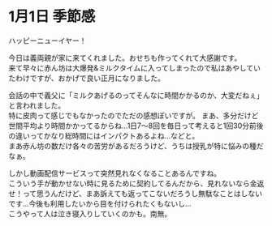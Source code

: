 # 1月1日 季節感

ハッピーニューイヤー！  

今日は義両親が家に来てくれました。おせちも作ってくれて大感謝です。  
来て早々に赤ん坊は大爆発&ミルクタイムに入ってしまったので私はあやしていたわけですが、おかげで良い正月になりました。

会話の中で義父に「ミルクあげるのってそんなに時間かかるのか、大変だねぇ」と言われました。  
特に皮肉って感じでもなかったのでただの感想ぽいですが。
まあ、多分だけど世間平均より時間かかってるからね…1日7〜8回を毎日って考えると1回30分前後の違いってかなり総時間にはインパクトあるよね…などと。  
まあ赤ん坊の数だけ各々の苦労があるだろうけど、うちは授乳が特に悩みの種だなぁ。

しかし動画配信サービスって突然見れなくなることあるんですね。  
こういう手が動かせない時に見るために契約してるんだから、見れないなら金返せ！って思うんだけど、まあ訴えても返ってこないだろうし無駄なことはしないです…今後も利用したいから目を付けられたくもないし…  
こうやって人は泣き寝入りしていくのかも。南無。
